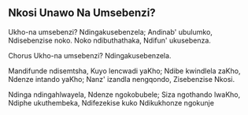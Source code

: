 ## Nkosi Unawo Na Umsebenzi?

Ukho-na umsebenzi? Ndingakusebenzela;
Andinab' ubulumko, Ndisebenzise noko.
Noko ndibuthathaka, Ndifun' ukusebenza.

Chorus
Ukho-na umsebenzi? Ndingakusebenzela.

Mandifunde ndisemtsha, Kuyo lencwadi yaKho;
Ndibe kwindlela zaKho, Ndenze intando yaKho;
Nanz' izandla nengqondo, Zisebenzise Nkosi.

Ndinga ndingahlwayela, Ndenze ngokobubele;
Siza ngothando lwaKho, Ndiphe ukuthembeka,
Ndifezekise kuko Ndikukhonze ngokunje

